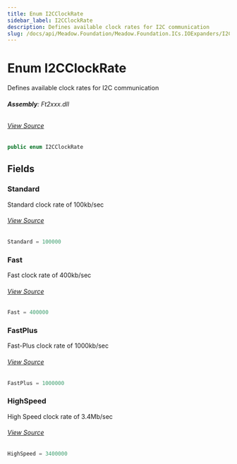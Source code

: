 ```yaml
---
title: Enum I2CClockRate
sidebar_label: I2CClockRate
description: Defines available clock rates for I2C communication
slug: /docs/api/Meadow.Foundation/Meadow.Foundation.ICs.IOExpanders/I2CClockRate
---
```

# Enum I2CClockRate
Defines available clock rates for I2C communication

###### **Assembly**: Ft2xxx.dll
###### [View Source](https://github.com/WildernessLabs/Meadow.Foundation.git/blob/develop/Source/Meadow.Foundation.Peripherals/ICs.IOExpanders.Ftxxxx/Driver/I2CClockRate.cs#L6)
```csharp title="Declaration"
public enum I2CClockRate
```
## Fields
### Standard
Standard clock rate of 100kb/sec
###### [View Source](https://github.com/WildernessLabs/Meadow.Foundation.git/blob/develop/Source/Meadow.Foundation.Peripherals/ICs.IOExpanders.Ftxxxx/Driver/I2CClockRate.cs#L11)
```csharp title="Declaration"
Standard = 100000
```
### Fast
Fast clock rate of 400kb/sec
###### [View Source](https://github.com/WildernessLabs/Meadow.Foundation.git/blob/develop/Source/Meadow.Foundation.Peripherals/ICs.IOExpanders.Ftxxxx/Driver/I2CClockRate.cs#L15)
```csharp title="Declaration"
Fast = 400000
```
### FastPlus
Fast-Plus clock rate of 1000kb/sec
###### [View Source](https://github.com/WildernessLabs/Meadow.Foundation.git/blob/develop/Source/Meadow.Foundation.Peripherals/ICs.IOExpanders.Ftxxxx/Driver/I2CClockRate.cs#L19)
```csharp title="Declaration"
FastPlus = 1000000
```
### HighSpeed
High Speed clock rate of 3.4Mb/sec
###### [View Source](https://github.com/WildernessLabs/Meadow.Foundation.git/blob/develop/Source/Meadow.Foundation.Peripherals/ICs.IOExpanders.Ftxxxx/Driver/I2CClockRate.cs#L23)
```csharp title="Declaration"
HighSpeed = 3400000
```
